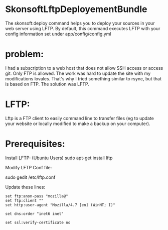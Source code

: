 SkonsoftLftpDeployementBundle
=============================

The skonsoft:deploy command helps you to deploy your sources in your web server using LFTP.
By default, this command executes LFTP with your config information set under app/config/config.yml

problem:
========
I had a subscription to a web host that does not allow SSH access or access git. Only FTP is allowed.
The work was hard to update the site with my modifications lovales.
That's why I tried something similar to rsync, but that is based on FTP. The solution was LFTP.

LFTP:
=====
Lftp is a FTP client to easily command line to transfer files (eg to update your website or locally modified to make a backup on your computer).

Prerequisites:
==============
Install LFTP:
(Ubuntu Users)
sudo apt-get install lftp

Modify LFTP Conf file:

sudo gedit /etc/lftp.conf

Update these lines:

    set ftp:anon-pass "mozilla@"
    set ftp:client ""
    set http:user-agent "Mozilla/4.7 [en] (WinNT; I)"

    set dns:order "inet6 inet"

    set ssl:verify-certificate no
